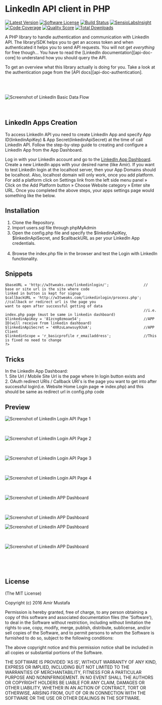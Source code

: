 # LinkedIn API client in PHP

[![Latest Version](https://img.shields.io/github/release/Happyr/LinkedIn-API-client.svg?style=flat-square)](https://github.com/Happyr/LinkedIn-API-client/releases)
[![Software License](https://img.shields.io/badge/license-MIT-brightgreen.svg?style=flat-square)](LICENSE)
[![Build Status](https://img.shields.io/travis/Happyr/LinkedIn-API-client/master.svg?style=flat-square)](https://travis-ci.org/Happyr/LinkedIn-API-client)
[![SensioLabsInsight](https://insight.sensiolabs.com/projects/44c425af-90f6-4c25-b789-4ece28b01a2b/mini.png)](https://insight.sensiolabs.com/projects/44c425af-90f6-4c25-b789-4ece28b01a2b)
[![Code Coverage](https://img.shields.io/scrutinizer/coverage/g/Happyr/LinkedIn-API-client.svg?style=flat-square)](https://scrutinizer-ci.com/g/Happyr/LinkedIn-API-client)
[![Quality Score](https://img.shields.io/scrutinizer/g/Happyr/LinkedIn-API-client.svg?style=flat-square)](https://scrutinizer-ci.com/g/Happyr/LinkedIn-API-client)
[![Total Downloads](https://img.shields.io/packagist/dt/happyr/linkedin-api-client.svg?style=flat-square)](https://packagist.org/packages/happyr/linkedin-api-client)


A PHP library to handle authentication and communication with LinkedIn API. The library/SDK helps you to get an access
token and when authenticated it helps you to send API requests. You will not get *everything* for free though... You
have to read the [LinkedIn documentation][api-doc-core] to understand how you should query the API. 

To get an overview what this library actually is doing for you. Take a look at the authentication page from
the [API docs][api-doc-authentication].

<br/><br/><br/>
![Screenshot of LinkedIn Basic Data Flow ](https://cloud.githubusercontent.com/assets/15896579/24588639/a3908bec-17e9-11e7-8e70-19dbdebd04c2.png?raw=true "LinkedIn Basic Data Flow")
<br/><br/><br/>


## LinkedIn Apps Creation

To access LinkedIn API you need to create LinkedIn App and specify App ID(linkedinApiKey) & App Secret(linkedinApiSecret) at the time of call LinkedIn API. Follow the step-by-step guide to creating and configure a LinkedIn App from the App Dashboard.

Log in with your LinkedIn account and go to the [LinkedIn App Dashboard](https://www.linkedin.com/secure/developer).
Create a new LinkedIn apps with your desired name (like Amir).
If you want to test LinkedIn login at the localhost server, then your App Domains should be localhost. Also, localhost domain will only work, once you add platform. For add a platform click on Settings link from the left side menu panel » Click on the Add Platform button » Choose Website category » Enter site URL.
Once you completed the above steps, your apps settings page would something like the below.

## Installation

1. Clone the Repository.<br>
2. Import users.sql file through phpMyAdmin<br>
3. Open the config.php file and specify the $linkedinApiKey, $linkedinApiSecret, and $callbackURL as per your LinkedIn App credentials.<br><br>
4. Browse the index.php file in the browser and test the Login with LinkedIn functionality.<br>

## Snippets

```<?php
$baseURL = 'http://w3tweaks.com/linkedinlogin/';				// base or site url is the site where code 																		linked in button is kept for signup
$callbackURL = 'http://w3tweaks.com/linkedinlogin/process.php';	//callback or redirect url is the page you 																	want to open after successful getting of data
																//i.e. index.php page (must be same in linkedin dashboard)
$linkedinApiKey = '81zcng0zmoae54';								//APP ID(will receive from linkedin dashboard)
$linkedinApiSecret = '4XRzuLanwsuy9JoA';						//APP Client 
$linkedinScope = 'r_basicprofile r_emailaddress';				//This is fixed no need to change
?>
```

## Tricks
In the LinkedIn App Dashboard: <br>1. Site Url / Mobile Site Url is the page where ln login button exists and <br/>2. OAuth redirect URIs / Callback URI's is the page you want to get into after successful login(i.e. Website Home Login page => index.php) and this should be same as redirect url in config.php code

## Preview


![Screenshot of LinkedIn Login API Page 1 ](https://cloud.githubusercontent.com/assets/15896579/24588640/a738540a-17e9-11e7-8598-c8584ebf0721.png?raw=true "Screenshot of LinkedIn Login API Page 1")
<br/><br/><br/>

![Screenshot of LinkedIn Login API Page 2](https://cloud.githubusercontent.com/assets/15896579/24588641/aa385376-17e9-11e7-9cf1-320aa39360f6.png?raw=true "Screenshot of LinkedIn Login API Page 2")
<br/><br/><br/>

![Screenshot of LinkedIn Login API Page 3](https://cloud.githubusercontent.com/assets/15896579/24588642/aea3e736-17e9-11e7-96fa-5c13f5e54358.png?raw=true "Screenshot of LinkedIn Login API Page 3")
<br/><br/><br/>

![Screenshot of LinkedIn Login API Page 4](https://cloud.githubusercontent.com/assets/15896579/24588643/b25e04b0-17e9-11e7-9c65-7d3749819624.png?raw=true "Screenshot of LinkedIn Login API Page 4")
<br/><br/><br/>

![Screenshot of LinkedIn APP Dashboard](https://cloud.githubusercontent.com/assets/15896579/24588644/b7978ea6-17e9-11e7-80ef-595f25b69b0d.png?raw=true "Screenshot of LinkedIn APP Dashboard")
<br/><br/><br/>

![Screenshot of LinkedIn APP Dashboard](https://cloud.githubusercontent.com/assets/15896579/24588646/bca3ecfa-17e9-11e7-9489-c92a8a00ae1c.png?raw=true "Screenshot of LinkedIn APP Dashboard")

![Screenshot of LinkedIn APP Dashboard](https://cloud.githubusercontent.com/assets/15896579/24588647/c0acdf00-17e9-11e7-98bf-7f4ee287a500.png?raw=true "Screenshot of LinkedIn APP Dashboard")
<br/><br/><br/>

![Screenshot of LinkedIn APP Dashboard](https://cloud.githubusercontent.com/assets/15896579/24588648/c44372fa-17e9-11e7-96c9-87a907f7139a.png?raw=true "Screenshot of LinkedIn APP Dashboard")


<br/><br/><br/>




## License

(The MIT License)

Copyright (c) 2016 Amir Mustafa

Permission is hereby granted, free of charge, to any person obtaining
a copy of this software and associated documentation files (the
'Software'), to deal in the Software without restriction, including
without limitation the rights to use, copy, modify, merge, publish,
distribute, sublicense, and/or sell copies of the Software, and to
permit persons to whom the Software is furnished to do so, subject to
the following conditions:

The above copyright notice and this permission notice shall be
included in all copies or substantial portions of the Software.

THE SOFTWARE IS PROVIDED 'AS IS', WITHOUT WARRANTY OF ANY KIND,
EXPRESS OR IMPLIED, INCLUDING BUT NOT LIMITED TO THE WARRANTIES OF
MERCHANTABILITY, FITNESS FOR A PARTICULAR PURPOSE AND NONINFRINGEMENT.
IN NO EVENT SHALL THE AUTHORS OR COPYRIGHT HOLDERS BE LIABLE FOR ANY
CLAIM, DAMAGES OR OTHER LIABILITY, WHETHER IN AN ACTION OF CONTRACT,
TORT OR OTHERWISE, ARISING FROM, OUT OF OR IN CONNECTION WITH THE
SOFTWARE OR THE USE OR OTHER DEALINGS IN THE SOFTWARE.





